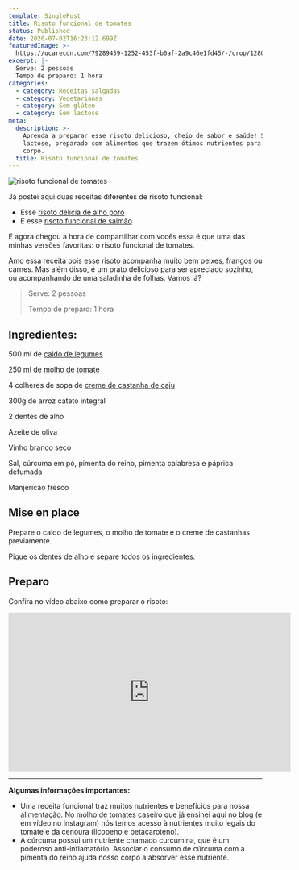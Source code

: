 ```yaml
---
template: SinglePost
title: Risoto funcional de tomates
status: Published
date: 2020-07-02T16:23:12.699Z
featuredImage: >-
  https://ucarecdn.com/79289459-1252-453f-b0af-2a9c46e1fd45/-/crop/1280x783/0,177/-/preview/
excerpt: |-
  Serve: 2 pessoas
  Tempo de preparo: 1 hora
categories:
  - category: Receitas salgadas
  - category: Vegetarianas
  - category: Sem glúten
  - category: Sem lactose
meta:
  description: >-
    Aprenda a preparar esse risoto delicioso, cheio de sabor e saúde! Sem
    lactose, preparado com alimentos que trazem ótimos nutrientes para nosso
    corpo.
  title: Risoto funcional de tomates
---
```

![risoto funcional de tomates](https://ucarecdn.com/710b916c-3a3a-41e2-8aaa-cb1f138190de/-/crop/960x822/0,34/-/preview/)

Já postei aqui duas receitas diferentes de risoto funcional:

* Esse [risoto delícia de alho poró](https://paolafabeni.com/posts/risoto-funcional-de-alho-poro/)
* E esse [risoto funcional de salmão](https://paolafabeni.com/posts/risoto-funcional-de-salmao-com-limao-siciliano/)

E agora chegou a hora de compartilhar com vocês essa é que uma das minhas versões favoritas: o risoto funcional de tomates.

Amo essa receita pois esse risoto acompanha muito bem peixes, frangos ou carnes. Mas além disso, é um prato delicioso para ser apreciado sozinho, ou acompanhando de uma saladinha de folhas. Vamos lá?

> Serve: 2 pessoas
>
> Tempo de preparo: 1 hora

## Ingredientes:

500 ml de [caldo de legumes](https://paolafabeni.com/posts/caldo-de-legumes/)

250 ml de [molho de tomate](https://paolafabeni.com/posts/molho-de-tomate/)

4 colheres de sopa de [creme de castanha de caju](https://paolafabeni.com/posts/creme-de-castanhas-de-caju/)

300g de arroz cateto integral

2 dentes de alho

Azeite de oliva

Vinho branco seco

Sal, cúrcuma em pó, pimenta do reino, pimenta calabresa e páprica defumada

Manjericão fresco

## Mise en place

Prepare o caldo de legumes, o molho de tomate e o creme de castanhas previamente.

Pique os dentes de alho e separe todos os ingredientes.

## Preparo

Confira no vídeo abaixo como preparar o risoto:

<iframe width="560" height="315" src="https://www.youtube.com/embed/1tQwZgSrof4" frameborder="0" allow="accelerometer; autoplay; encrypted-media; gyroscope; picture-in-picture" allowfullscreen></iframe>

****

**Algumas informações importantes:**

* Uma receita funcional traz muitos nutrientes e benefícios para nossa alimentação. No molho de tomates caseiro que já ensinei aqui no blog (e em vídeo no Instagram) nós temos acesso à nutrientes muito legais do tomate e da cenoura (licopeno e betacaroteno). 
* A cúrcuma possui um nutriente chamado curcumina, que é um poderoso anti-inflamatório. Associar o consumo de cúrcuma com a pimenta do reino ajuda nosso corpo a absorver esse nutriente.
